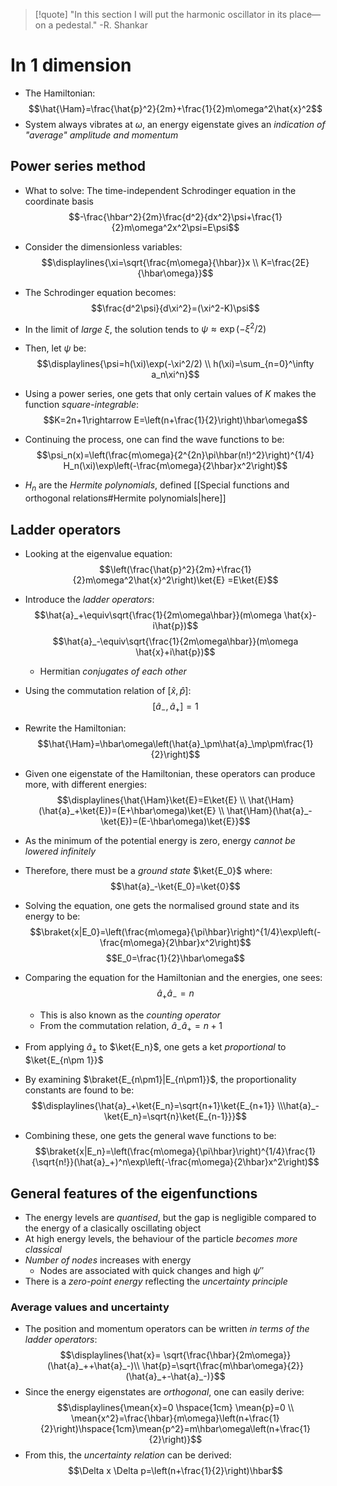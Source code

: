 >[!quote]
>"In this section I will put the harmonic oscillator in its place—on a pedestal."
>-R. Shankar
# In 1 dimension
- The Hamiltonian:
$$\hat{\Ham}=\frac{\hat{p}^2}{2m}+\frac{1}{2}m\omega^2\hat{x}^2$$
- System always vibrates at $\omega$, an energy eigenstate gives an _indication of "average" amplitude and momentum_

## Power series method
- What to solve: The time-independent Schrodinger equation in the coordinate basis
$$-\frac{\hbar^2}{2m}\frac{d^2}{dx^2}\psi+\frac{1}{2}m\omega^2x^2\psi=E\psi$$
- Consider the dimensionless variables:
$$\displaylines{\xi=\sqrt{\frac{m\omega}{\hbar}}x \\ K=\frac{2E}{\hbar\omega}}$$
- The Schrodinger equation becomes:
$$\frac{d^2\psi}{d\xi^2}=(\xi^2-K)\psi$$
- In the limit of _large $\xi$_, the solution tends to $\psi\approx\exp(-\xi^2/2)$

- Then, let $\psi$ be:
$$\displaylines{\psi=h(\xi)\exp(-\xi^2/2) \\ h(\xi)=\sum_{n=0}^\infty a_n\xi^n}$$
- Using a power series, one gets that only certain values of $K$ makes the function _square-integrable_:
$$K=2n+1\rightarrow E=\left(n+\frac{1}{2}\right)\hbar\omega$$
- Continuing the process, one can find the wave functions to be:
$$\psi_n(x)=\left(\frac{m\omega}{2^{2n}\pi\hbar(n!)^2}\right)^{1/4} H_n(\xi)\exp\left(-\frac{m\omega}{2\hbar}x^2\right)$$
- $H_n$ are the _Hermite polynomials_, defined [[Special functions and orthogonal relations#Hermite polynomials|here]]


## Ladder operators
- Looking at the eigenvalue equation:
$$\left(\frac{\hat{p}^2}{2m}+\frac{1}{2}m\omega^2\hat{x}^2\right)\ket{E} =E\ket{E}$$
- Introduce the _ladder operators_:
$$\hat{a}_+\equiv\sqrt{\frac{1}{2m\omega\hbar}}(m\omega \hat{x}-i\hat{p})$$
$$\hat{a}_-\equiv\sqrt{\frac{1}{2m\omega\hbar}}(m\omega \hat{x}+i\hat{p})$$
	- Hermitian _conjugates of each other_

- Using the commutation relation of $[\hat{x},\hat{p}]$:
$$[\hat{a}_-,\hat{a}_+]=1$$
- Rewrite the Hamiltonian:
$$\hat{\Ham}=\hbar\omega\left(\hat{a}_\pm\hat{a}_\mp\pm\frac{1}{2}\right)$$
- Given one eigenstate of the Hamiltonian, these operators can produce more, with different energies:
$$\displaylines{\hat{\Ham}\ket{E}=E\ket{E} \\ \hat{\Ham}(\hat{a}_+\ket{E})=(E+\hbar\omega)\ket{E} \\ \hat{\Ham}(\hat{a}_-\ket{E})=(E-\hbar\omega)\ket{E}}$$
- As the minimum of the potential energy is zero, energy _cannot be lowered infinitely_
- Therefore, there must be a _ground state_ $\ket{E_0}$ where:
$$\hat{a}_-\ket{E_0}=\ket{0}$$

- Solving the equation, one gets the normalised ground state and its energy to be:
$$\braket{x|E_0}=\left(\frac{m\omega}{\pi\hbar}\right)^{1/4}\exp\left(-\frac{m\omega}{2\hbar}x^2\right)$$
$$E_0=\frac{1}{2}\hbar\omega$$
- Comparing the equation for the Hamiltonian and the energies, one sees:
$$\hat{a}_+\hat{a}_-=n$$
	- This is also known as the _counting operator_
	- From the commutation relation, $\hat{a}_-\hat{a}_+=n+1$

- From applying $\hat{a}_\pm$ to $\ket{E_n}$, one gets a ket _proportional_ to $\ket{E_{n\pm 1}}$
- By examining $\braket{E_{n\pm1}|E_{n\pm1}}$, the proportionality constants are found to be:
$$\displaylines{\hat{a}_+\ket{E_n}=\sqrt{n+1}\ket{E_{n+1}} \\\hat{a}_-\ket{E_n}=\sqrt{n}\ket{E_{n-1}}}$$

- Combining these, one gets the general wave functions to be:
$$\braket{x|E_n}=\left(\frac{m\omega}{\pi\hbar}\right)^{1/4}\frac{1}{\sqrt{n!}}(\hat{a}_+)^n\exp\left(-\frac{m\omega}{2\hbar}x^2\right)$$

## General features of the eigenfunctions
- The energy levels are _quantised_, but the gap is negligible compared to the energy of a clasically oscillating object
- At high energy levels, the behaviour of the particle _becomes more classical_
- _Number of nodes_ increases with energy
	- Nodes are associated with quick changes and high $\psi''$
- There is a _zero-point energy_ reflecting the _uncertainty principle_

### Average values and uncertainty
- The position and momentum operators can be written _in terms of the ladder operators_:
$$\displaylines{\hat{x}= \sqrt{\frac{\hbar}{2m\omega}}(\hat{a}_++\hat{a}_-)\\ \hat{p}=\sqrt{\frac{m\hbar\omega}{2}}(\hat{a}_+-\hat{a}_-)}$$
- Since the energy eigenstates are _orthogonal_, one can easily derive:
$$\displaylines{\mean{x}=0 \hspace{1cm} \mean{p}=0 \\ \mean{x^2}=\frac{\hbar}{m\omega}\left(n+\frac{1}{2}\right)\hspace{1cm}\mean{p^2}=m\hbar\omega\left(n+\frac{1}{2}\right)}$$
- From this, the _uncertainty relation_ can be derived:
$$\Delta x \Delta p=\left(n+\frac{1}{2}\right)\hbar$$
